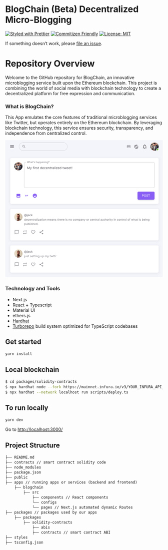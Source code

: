 # BlogChain (Beta) Decentralized Micro-Blogging

[![Styled with Prettier](https://img.shields.io/badge/code_style-prettier-ff69b4.svg)](https://prettier.io) [![Commitizen Friendly](https://img.shields.io/badge/commitizen-friendly-brightgreen.svg)](http://commitizen.github.io/cz-cli/) [![License: MIT](https://img.shields.io/badge/License-MIT-yellow.svg)](https://opensource.org/licenses/MIT)

If something doesn’t work, please [file an issue](https://github.com/nicolqs/BlogChain/issues/new).<br>

# Repository Overview

Welcome to the GitHub repository for BlogChain, an innovative microblogging service built upon the Ethereum blockchain. This project is combining the world of social media with blockchain technology to create a decentralized platform for free expression and communication.

### What is BlogChain?

This App emulates the core features of traditional microblogging services like Twitter, but operates entirely on the Ethereum blockchain. By leveraging blockchain technology, this service ensures security, transparency, and independence from centralized control.

![Dashboard](./apps/blogchain/public/images/dashboard.png)

### Technology and Tools

- Next.js
- React + Typescript
- Material UI
- ethers.js
- [Hardhat](https://hardhat.org/)
- [Turborepo](https://turbo.build/repo/docs) build system optimized for TypeScript codebases

## Get started

```sh
yarn install
```

## Local blockchain

```sh
$ cd packages/solidity-contracts
$ npx hardhat node --fork https://mainnet.infura.io/v3/YOUR_INFURA_API_KEY
$ npx hardhat --network localhost run scripts/deploy.ts
```

## To run locally

```sh
yarn dev
```

Go to [http://localhost:3000/](http://localhost:3000/)

## Project Structure

```my-eth-app
├── README.md
├── contracts // smart contract solidity code
├── node_modules
├── package.json
├── public
├── apps // running apps or services (backend and frontend)
    ├── blogchain
        ├── src
            ├── components // React components
            └── configs
            └── pages // Next.js automated dynamic Routes
├── packages // packages used by our apps
    ├── packages
        ├── solidity-contracts
            ├── abis
            ├── contracts // smart contract ABI
├── styles
├── tsconfig.json
```
